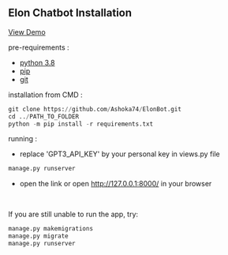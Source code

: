 <h2>Elon Chatbot Installation</h2>


 <a href="https://youtu.be/-Gl79u9JmhQ">View Demo</a>



pre-requirements :
- [python 3.8](https://www.python.org/downloads/release/python-380/)
- [pip](https://www.cours-gratuit.com/tutoriel-python/tutoriel-python-comment-travailler-avec-le-package-pip-en-python) 
- [git](https://www.activestate.com/resources/quick-reads/pip-install-git/)


installation from CMD :



```python
git clone https://github.com/Ashoka74/ElonBot.git
cd ../PATH_TO_FOLDER
python -m pip install -r requirements.txt
```


running :

- replace 'GPT3_API_KEY' by your personal key in views.py file

```python
manage.py runserver
```

- open the link or open http://127.0.0.1:8000/ in your browser
</br>

If you are still unable to run the app, try:

```python
manage.py makemigrations
manage.py migrate
manage.py runserver
```
